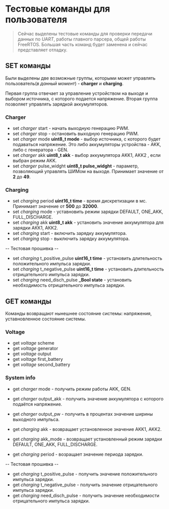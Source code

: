 # Тестовые команды для пользователя #

>Сейчас выделены тестовые команды для проверки передачи данных по *UART*, 
работы главного парсера, общей работы FreeRTOS. Большая часть команд будет заменена и сейчас представляет отладку. 

## SET команды ##
Были выделены две возможные группы, которыми может управлять пользователь(*в данный момент*) - **charger** и **charging**. 

Первая группа отвечает за управление устройством на выходе и выбором источника, с которого подается напряжение. 
Вторая группа позволяет управлять зарядкой аккумуляторов.

### Charger ###
* set *charger* start - начать выходную генерацию PWM.
* set *charger* stop - остановить выходную генерацию PWM.
* set *charger* mode **uint8_t mode** - выбор источника, с которого будет подаваться напряжение. Это либо аккумуляторы устройства - AKK, либо с генератора - GEN.
* set *charger* akk **uint8_t akk** - выбор аккумулятора AKK1, AKK2 , если выбран режим AKK.
* set *charger* pulse_widght **uint8_t pulse_widght** - параметр, позволяющий управлять ШИМом на выходе. Принимает значение от **2** до **49**.

### Charging ###
* set *charging* period **uint16_t time** - время дискретизации в мс. Принимает значение от **500** до **32000**.
* set *charging* mode - уставновить режим зарядки DEFAULT, ONE_AKK, FULL_DISCHARGE.
* set *charging* akk **uint8_t akk** - установить значение аккумулятора для зарядки АКК1, АКК2.
* set *charging* start - включить зарядку аккумулятора. 
* set *charging* stop - выключить зарядку аккумулятора.

 -- Тестовая прошивка -- 
* set *charging* t_positive_pulse **uint16_t time** - установить длительность положительного импульса зарядки.
* set *charging* t_negative_pulse **uint16_t time** - установить длительность отрицательного импульса зарядки.
* set *charging* need_disch_pulse **_Bool state** - установить необходимость отрицательного импульса зарядки. 


## GET команды ##
Команды возвращают нынешнее состояние системы: напряжения, уставновленное состояние системы.

### Voltage ###

* get *voltage* scheme  
* get *voltage* generator 
* get *voltage* output
* get *voltage* first_battery
* get *voltage* second_battery

### System info ###

* get *charger* mode - получить режим работы AKK, GEN.
* get *charger* output_akk - получить значение аккумулятора с которого подаётся напряжение.
* get *charger* output_pw - получить в процентах значение ширины выходного импульса.

* get *charging* akk - возвращает установленное значение AKK1, AKK2.
* get *charging* akk_mode - возвращает установленный режим зарядки DEFAULT, ONE_AKK, FULL_DISCHARGE.
* get *charging* period - возращает значение периода зарядки.

 -- Тестовая прошивка -- 

* get *charging* t_positive_pulse - получить значение положительного импульса зарядки.
* get *charging* t_negative_pulse - получить значение отрицательного импульса зарядки.
* get *charging* need_disch_pulse - получить значение необходимости отрицательного импульса зарядки.